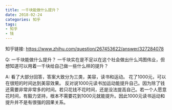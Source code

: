 ```yaml
---
title: 一千块能做什么提升？
date: 2018-02-24
categories: 知乎
tags: 
- 知乎
- 钱
---
```


知乎链接: https://www.zhihu.com/question/267453622/answer/327284078

<!-- more -->

Q: 一千块能做什么提升？
一千块实在是不足以在这个社会做出什么鸿图伟业，但想知道可以用着一千块给自己做一些什么样的提升？

A: 看了大部分回答，答案大致分为三类，美容，读书和运动。
花了1000元，可以在很短的时间达到美容效果。
反对说1000元读书加运动能提升自己。因为除了钱还需要非常非常多的时间。若只花钱不花时间，还是没法提高自己。若一个人愿意花时间，有毅力坚持，根本不需要花到1000元就能提升。因此1000元读书运动和提升并不是有很强的因果关系。